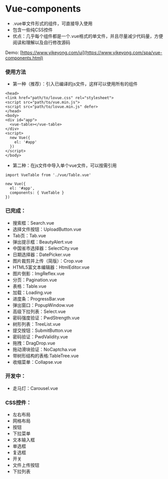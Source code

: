 # Vue-components
- .vue单文件形式的组件，可直接导入使用
- 包含一些纯CSS控件
- 优点：几乎每个组件都是一个.vue格式的单文件，并且尽量减少代码量，方便阅读和理解以及自行修改源码

Demo: [https://www.yikeyong.com/ui](https://www.yikeyong.com/spa/vue-components.html)

### 使用方法
- 第一种（推荐）：引入已编译的js文件，这样可以使用所有的组件
```
<head>
<link href="path/to/lovue.css" rel="stylesheet">
<script src="path/to/vue.min.js">
<script src="path/to/lovue.min.js" defer>
</head>
<body>
<div id="app">
  <vue-table></vue-table>
</div>
<script>
  new Vue({
    el: '#app'
  })
</script>
</body>
```
- 第二种：在js文件中导入单个vue文件，可以按需引用
```
import VueTable from './vue/Table.vue'

new Vue({
  el: '#app',
  components: { VueTable }
})
```

### 已完成：
- 搜索框：Search.vue
- 选择文件按钮：UploadButton.vue
- Tab页：Tab.vue
- 弹出提示框：BeautyAlert.vue
- 中国省市选择器：SelectCity.vue
- 日期选择器：DatePicker.vue
- 图片裁剪并上传（简版）：Crop.vue
- HTML5富文本编辑器：HtmlEditor.vue
- 图片倒影：ImgReflex.vue
- 分页：Pagination.vue
- 表格：Table.vue
- 加载：Loading.vue
- 进度条：ProgressBar.vue
- 弹出窗口：PopupWindow.vue
- 高级下拉列表：Select.vue
- 密码强度验证：PwdStrength.vue
- 树形列表：TreeList.vue
- 提交按钮：SubmitButton.vue
- 密码验证：PwdValidity.vue
- 拖拽：DragDrop.vue
- 拖动滑块验证：NoCaptcha.vue
- 带树形结构的表格:TableTree.vue
- 收缩菜单：Collapse.vue


### 开发中：
- 走马灯：Carousel.vue

### CSS控件：
- 左右布局
- 网格布局
- 按钮
- 下拉菜单
- 文本输入框
- 单选框
- 复选框
- 开关
- 文件上传按钮
- 下拉列表
